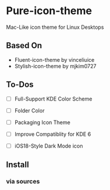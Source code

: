 # Pure-icon-theme
Mac-Like icon theme for Linux Desktops

## Based On

* Fluent-icon-theme by vinceliuice
* Stylish-icon-theme by mjkim0727

## To-Dos

- [ ] Full-Support KDE Color Scheme

 - [ ] Folder Color

- [ ] Packaging Icon Theme

- [ ] Improve Compatiblity for KDE 6

- [ ] iOS18-Style Dark Mode icon

## Install

### via sources

